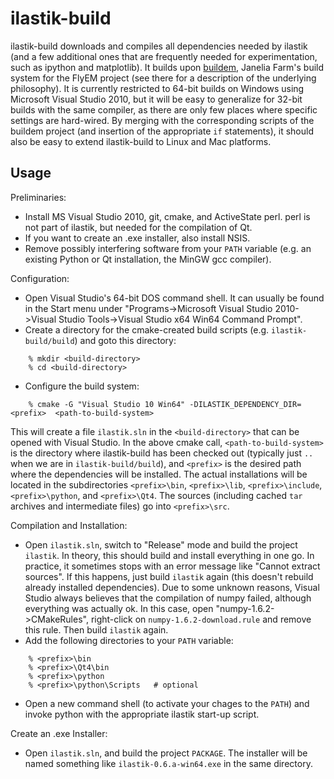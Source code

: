ilastik-build
=============

ilastik-build downloads and compiles all dependencies needed by ilastik (and a few additional ones that are frequently needed for experimentation, such as ipython and matplotlib). It builds upon [buildem](https://github.com/janelia-flyem/buildem), Janelia Farm's build system for the FlyEM project (see there for a description of the underlying philosophy). It is currently restricted to 64-bit builds on Windows using Microsoft Visual Studio 2010, but it will be easy to generalize for 32-bit builds with the same compiler, as there are only few places where specific settings are hard-wired. By merging with the corresponding scripts of the buildem project (and insertion of the appropriate `if` statements), it should also be easy to extend ilastik-build to Linux and Mac platforms.

## Usage

Preliminaries:

* Install MS Visual Studio 2010, git, cmake, and ActiveState perl. perl is not part of ilastik, but needed for the compilation of Qt.
* If you want to create an .exe installer, also install NSIS.
* Remove possibly interfering software from your `PATH` variable (e.g. an existing Python or Qt installation, the MinGW gcc compiler).

Configuration:

* Open Visual Studio's 64-bit DOS command shell. It can usually be found in the Start menu under "Programs->Microsoft Visual Studio 2010->Visual Studio Tools->Visual Studio x64 Win64 Command Prompt".
* Create a directory for the cmake-created build scripts (e.g. `ilastik-build/build`) and goto this directory:

```
    % mkdir <build-directory>
    % cd <build-directory>
```

* Configure the build system:

```
    % cmake -G "Visual Studio 10 Win64" -DILASTIK_DEPENDENCY_DIR=<prefix>  <path-to-build-system>
```

  This will create a file `ilastik.sln` in the `<build-directory>` that can be opened with Visual Studio. In the above cmake call, `<path-to-build-system>` is the directory where ilastik-build has been checked out (typically just `..` when we are in `ilastik-build/build`), and `<prefix>` is the desired path where the dependencies will be installed. The actual installations will be located in the subdirectories `<prefix>\bin`, `<prefix>\lib`, `<prefix>\include`, `<prefix>\python`, and `<prefix>\Qt4`. The sources (including cached `tar` archives and intermediate files) go into `<prefix>\src`.

Compilation and Installation:

* Open `ilastik.sln`, switch to "Release" mode and build the project `ilastik`. In theory, this should build and install everything in one go. In practice, it sometimes stops with an error message like "Cannot extract sources". If this happens, just build `ilastik` again (this doesn't rebuild already installed dependencies). Due to some unknown reasons, Visual Studio always believes that the compilation of numpy failed, although everything was actually ok. In this case, open "numpy-1.6.2->CMakeRules", right-click on `numpy-1.6.2-download.rule` and remove this rule. Then build `ilastik` again. 
* Add the following directories to your `PATH` variable:

```
    % <prefix>\bin
    % <prefix>\Qt4\bin
    % <prefix>\python
    % <prefix>\python\Scripts   # optional
```

* Open a new command shell (to activate your chages to the `PATH`) and invoke python with the appropriate ilastik start-up script.

Create an .exe Installer:

* Open `ilastik.sln`, and build the project `PACKAGE`. The installer will be named something like `ilastik-0.6.a-win64.exe` in the same directory.
